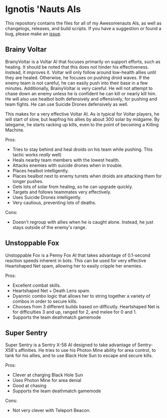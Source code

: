 Ignotis 'Nauts AIs
==================
This repository contains the files for all of my Awesomenauts AIs, as well as
changelogs, releases, and build scripts. If you have a suggestion or found
a bug, please make an [issue](https://github.com/dillmo/Ignotis-Nauts-AIs/issues).

Brainy Voltar
-------------
BrainyVoltar is a Voltar AI that focuses primarily on support efforts, such as
healing. It should be noted that this does not hinder his effectiveness.
Instead, it improves it. Voltar will only follow around low-health allies until
they are healed. Otherwise, he focuses on pushing droid waves. If the enemy
team is not careful, he can easily push into their base in a few minutes.
Additionally, BrainyVoltar is very careful. He will not attempt to chase down
an enemy unless he is confident he can kill or nearly kill him. He will also
use healbot both defensively and offensively, for pushing and team fights. He
can use Suicide Drones defensively as well.

This makes for a very effective Voltar AI. As is typical for Voltar players, he
will start of slow, but leapfrog his allies by about 300 solar by midgame. By
lategame, he starts racking up kills, even to the point of becoming a Killing
Machine.

Pros:
* Tries to stay behind and heal droids on his team while pushing. This tactic
  works *really* well)
* Heals nearby team members with the lowest health.
* Attacks enemies with suicide drones when in trouble.
* Places healbot intelligently.
* Places healbot next to enemy turrets when droids are attacking them for
  longer pushes.
* Gets lots of solar from healing, so he can upgrade quickly.
* Targets and follows teammates very effectively.
* Uses Suicide Drones intelligently.
* Very cautious, preventing lots of deaths.

Cons:
* Doesn't regroup with allies when he is caught alone. Instead, he just stays
  outside of the enemy's range.

Unstoppable Fox
---------------
Unstoppable Fox is a Penny Fox AI that takes advantage of 0.1-second reaction
speeds inherent in bots. This can be used for very effective Heartshaped Net
spam, allowing her to easily cripple her enemies.

Pros:
* Excellent combat skills.
* Heartshaped Net + Death Lens spam.
* Dyanmic combo logic that allows her to string together a variety of combos in
  order to secure kills.
* Chooses from 3 different builds based on difficutly. Heartshaped Net is for
  difficulties 3 and up, ranged for 2, and melee for 0 and 1.
* Supports the team deathmatch gamemode

Super Sentry
------------
Super Sentry is a Sentry X-58 AI designed to take advantage of Sentry-X58's
affinities. He tries to use his Photon Mine ability for area control, to tank
for his allies, and to use Black Hole Sun to escape and secure kills.

Pros:
* Clever at charging Black Hole Sun
* Uses Photon Mine for area denial
* Good at chasing
* Supports the team deathmatch gamemode

Cons:
* Not very clever with Teleport Beacon.
